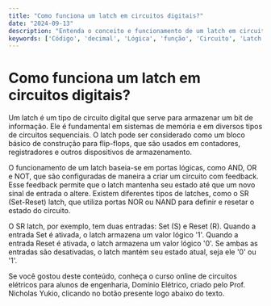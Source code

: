 ```yaml
---
title: "Como funciona um latch em circuitos digitais?"
date: "2024-09-13"
description: "Entenda o conceito e funcionamento de um latch em circuitos digitais."
keywords: ['Código', 'decimal', 'Lógica', 'função', 'Circuito', 'Latch', 'Resolvido']
---
```


# Como funciona um latch em circuitos digitais?

Um latch é um tipo de circuito digital que serve para armazenar um bit de informação. Ele é fundamental em sistemas de memória e em diversos tipos de circuitos sequenciais. O latch pode ser considerado como um bloco básico de construção para flip-flops, que são usados em contadores, registradores e outros dispositivos de armazenamento.

O funcionamento de um latch baseia-se em portas lógicas, como AND, OR e NOT, que são configuradas de maneira a criar um circuito com feedback. Esse feedback permite que o latch mantenha seu estado até que um novo sinal de entrada o altere. Existem diferentes tipos de latches, como o SR (Set-Reset) latch, que utiliza portas NOR ou NAND para definir e resetar o estado do circuito.

O SR latch, por exemplo, tem duas entradas: Set (S) e Reset (R). Quando a entrada Set é ativada, o latch armazena um valor lógico '1'. Quando a entrada Reset é ativada, o latch armazena um valor lógico '0'. Se ambas as entradas são desativadas, o latch mantém seu estado atual, seja ele '0' ou '1'.

Se você gostou deste conteúdo, conheça o curso online de circuitos elétricos para alunos de engenharia, Domínio Elétrico, criado pelo Prof. Nicholas Yukio, clicando no botão presente logo abaixo do texto.